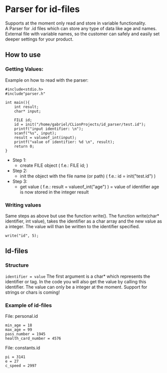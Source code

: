 

# Parser for id-files
Supports at the moment only read and store in variable functionality.   
A Parser for .id files which can store any type of data like age and names.
External file with variable names, so the customer can safely and easily set deeper settings for your product.   

## How to use
### Getting Values:
Example on how to read with the parser:

    #include<stdio.h>  
    #include"parser.h"  
      
    int main(){  
        int result;  
        char* input;  
      
        FILE id;  
        id = init("/home/gabriel/CLionProjects/id_parser/test.id");  
        printf("input identifier: \n");  
        scanf("%s", input);  
        result = valueof_int(input);  
        printf("value of identifier: %d \n", result);  
        return 0;  
    }
 * Step 1:
	 * create FILE object ( f.e.: FILE id; )
* Step 2:
	* init the object with the file name (or path) ( f.e.: id = init("test.id") )
* Step 3:
	* get value ( f.e.: result = valueof_int("age") ) = value of identifier age is now stored in the integer result

### Writing values
Same steps as above but use the function write().
The function write(char* identifier, int value), takes the identifier as a char array and the new value as a integer. The value will than be written to the identifier specified.

    write("id", 5);


## Id-files  
### Structure
`identifier = value`
The first argument is a char* which represents the identifier or tag. In the code you will also get the value by calling this
 identifier. The value can only be a integer at the moment. Support for strings or chars is coming!  


### Example of id-files
File: personal.id

    min_age = 18
    max_age = 99
    pass_number = 1945
    health_card_number = 4576
File: constants.id

    pi = 3141
    e = 27
    c_speed = 2997
